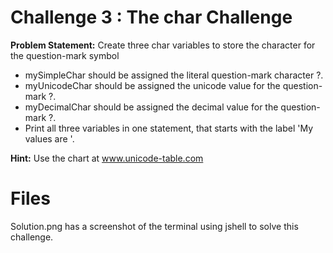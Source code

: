 # Challenge 3 : The char Challenge
**Problem Statement:** 
Create three char variables to store the character for the question-mark symbol

-   mySimpleChar should be assigned the literal question-mark character ?.
-   myUnicodeChar should be assigned the unicode value for the question-mark ?.
-   myDecimalChar should be assigned the decimal value for the question-mark ?.
-   Print all three variables in one statement, that starts with the label 'My values are '.

**Hint:** Use the chart at www.unicode-table.com

# Files

Solution.png has a screenshot of the terminal using jshell to solve this challenge.
